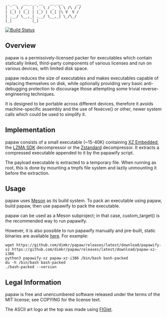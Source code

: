 ```
 _ __   __ _ _ __   __ ___      __
| '_ \ / _` | '_ \ / _` \ \ /\ / /
| |_) | (_| | |_) | (_| |\ V  V /
| .__/ \__,_| .__/ \__,_| \_/\_/
|_|         |_|
```

[![Build Status](https://dev.azure.com/dima0260/papaw/_apis/build/status/dimkr.papaw?branchName=master)](https://dev.azure.com/dima0260/papaw/_build)

## Overview

papaw is a permissively-licensed packer for executables which contain statically linked, third-party components of various licenses and run on various devices, with limited disk space.

papaw reduces the size of executables and makes executables capable of replacing themselves on disk, while optionally providing very basic anti-debugging protection to discourage those attempting some trivial reverse-engineering techniques.

It is designed to be portable across different devices, therefore it avoids machine-specific assembly and the use of fexecve() or other, newer system calls which could be used to simplify it.

## Implementation

papaw consists of a small executable (~15-40K) containing [XZ Embedded](https://tukaani.org/xz/embedded.html), the [LZMA SDK](https://www.7-zip.org/sdk.html) decompressor or the [Zstandard](https://github.com/facebook/zstd) decompressor. It extracts a compressed executable appended to it by the papawify script.

The payload executable is extracted to a temporary file. When running as root, this is done by mounting a tmpfs file system and lazily unmounting it before the extraction.

## Usage

papaw uses [Meson](http://mesonbuild.com/) as its build system. To pack an executable using papaw, build papaw, then use papawify to pack the executable.

papaw can be used as a Meson subproject; in that case, custom_target() is the recommended way to run papawify.

However, it is also possible to run papawify manually and pre-built, static binaries are available [here](https://github.com/dimkr/papaw/releases). For example:

```
wget https://github.com/dimkr/papaw/releases/latest/download/papawify-xz https://github.com/dimkr/papaw/releases/latest/download/papaw-xz-i386
python3 papawify-xz papaw-xz-i386 /bin/bash bash-packed
du -h /bin/bash bash-packed
./bash-packed --version
```

## Legal Information

papaw is free and unencumbered software released under the terms of the MIT license; see COPYING for the license text.

The ASCII art logo at the top was made using [FIGlet](http://www.figlet.org/).
